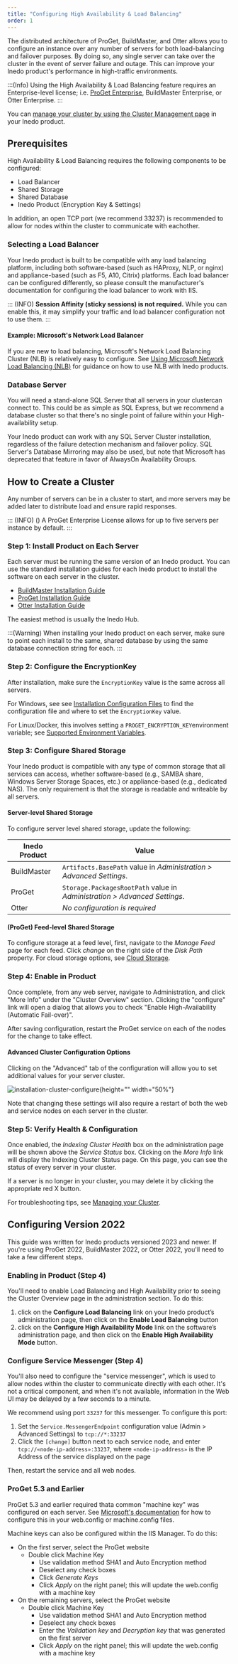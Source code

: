 ```yaml
---
title: "Configuring High Availability & Load Balancing"
order: 1
---
```


The distributed architecture of ProGet, BuildMaster, and Otter allows you to configure an instance over any number of servers for both load-balancing and failover purposes. By doing so, any single server can take over the cluster in the event of server failure and outage. This can improve your Inedo product's performance in high-traffic environments. 

:::(Info)
Using the High Availability & Load Balancing feature requires an Enterprise-level license; i.e. [ProGet Enterprise](https://inedo.com/proget/enterprise/), BuildMaster Enterprise, or Otter Enterprise.
:::

You can [manage your cluster by using the Cluster Management page](/docs/installation/high-availability-load-balancing/installation-cluster-management) in your Inedo product.

## Prerequisites 
High Availability & Load Balancing  requires the following components to be configured:
- Load Balancer
- Shared Storage
- Shared Database
- Inedo Product  (Encryption Key & Settings)

In addition, an open TCP port (we recommend 33237) is recommended to allow for nodes within the cluster to communicate with eachother. 

### Selecting a Load Balancer
Your Inedo product is built to be compatible with any load balancing platform, including both software-based (such as HAProxy, NLP, or nginx) and appliance-based (such as F5, A10, Citrix) platforms. Each load balancer can be configured differently, so please consult the manufacturer's documentation for configuring the load balancer to work with IIS.

::: (INFO)
**Session Affinity (sticky sessions) is not required.** While you can enable this, it may simplify your traffic and load balancer configuration not to use them.
:::

#### Example:  Microsoft's Network Load Balancer 
If you are new to load balancing, Microsoft's Network Load Balancing Cluster (NLB) is relatively easy to configure. See [Using Microsoft Network Load Balancing (NLB)](/docs/installation/high-availability-load-balancing/high-availability-load-balancing) for guidance on how to use NLB with Inedo products.

###  Database Server
You will need a stand-alone SQL Server that all servers in your clustercan connect to. This could be as simple as SQL Express, but we recommend a database cluster so that there's no single point of failure within your High-availability setup.

Your Inedo product can work with any SQL Server Cluster installation, regardless of the failure detection mechanism and failover policy. SQL Server's Database Mirroring may also be used, but note that Microsoft has deprecated that feature in favor of AlwaysOn Availability Groups.


## How to Create a Cluster 
Any number of servers can be in a cluster to start, and more servers may be added later to distribute load and ensure rapid responses.

::: (INFO) ()
A ProGet Enterprise License allows for up to five servers per instance by default.
:::

### Step 1: Install Product on Each Server

Each server must be running the same version of an Inedo product. You can use the standard installation guides for each Inedo product to install the software on each server in the cluster.

* [BuildMaster Installation Guide](/docs/buildmaster/installation-maintenance/buildmaster-installation-guide)
* [ProGet Installation Guide](/docs/proget/installation/installation-guide)
* [Otter Installation Guide](/docs/otter/installation-upgrading/otter-installation-guide)

The easiest method is usually the Inedo Hub.

:::(Warning)
When installing your Inedo product on each server, make sure to point each install to the same, shared database by using the same database connection string for each.
:::

### Step 2: Configure the EncryptionKey 
After installation, make sure the `EncryptionKey` value is the same across all servers. 

For Windows, see see [Installation Configuration Files](/docs/installation/configuration-files) to find the configuration file and where to set the `EncryptionKey` value.

For Linux/Docker, this involves setting a `PROGET_ENCRYPTION_KEY`environment variable; see [Supported Environment Variables](/docs/installation/linux/supported-environment-variables).

### Step 3: Configure Shared Storage 
Your Inedo product is compatible with any type of common storage that all services can access, whether software-based (e.g., SAMBA share, Windows Server Storage Spaces, etc.) or appliance-based (e.g., dedicated NAS). The only requirement is that the storage is readable and writeable by all servers.

#### Server-level Shared Storage
To configure server level shared storage, update the following:

| Inedo Product | Value|
| --- | --- |
| BuildMaster | `Artifacts.BasePath` value in _Administration > Advanced Settings_. |
| ProGet | `Storage.PackagesRootPath` value in _Administration > Advanced Settings_. |
| Otter | *No configuration is required* |

#### (ProGet) Feed-level Shared Storage
To configure storage at a feed level, first, navigate to the _Manage Feed_ page for each feed. Click _change_ on the right side of the _Disk Path_ property. For cloud storage options, see [Cloud Storage](/docs/proget/advanced-features/proget-advanced-cloud-storage).

### Step 4: Enable in Product
Once complete, from any web server, navigate to Administration, and click "More Info" under the "Cluster Overview" section. Clicking the "configure" link will open a dialog that allows you to check "Enable High-Availability (Automatic Fail-over)". 

After saving configuration, restart the ProGet service on each of the nodes for the change to take effect.

#### Advanced Cluster Configuration Options
Clicking on the "Advanced" tab of the configuration will allow you to set additional values for your server cluster.

![installation-cluster-configure](/resources/docs/installation-cluster-configure.png){height="" width="50%"}

Note that changing these settings will also require a restart of both the web and service nodes on each server in the cluster.

### Step 5: Verify Health & Configuration
Once enabled, the *Indexing Cluster Health* box on the administration page will be shown above the *Service Status* box. Clicking on the *More Info* link will display the Indexing Cluster Status page. On this page, you can see the status of every server in your cluster.

If a server is no longer in your cluster, you may delete it by clicking the appropriate red X button.

For troubleshooting tips, see [Managing your Cluster](/docs/installation/high-availability-load-balancing/installation-cluster-management).


## Configuring Version 2022
This guide was written for Inedo products versioned 2023 and newer. If you're using ProGet 2022, BuildMaster 2022, or Otter 2022, you'll need to take a few different steps.

### Enabling in Product (Step 4)
You'll need to enable Load Balancing and High Availability prior to seeing the Cluster Overview page in the administration section. To do this:
1. click on the **Configure Load Balancing** link on your Inedo product’s administration page, then click on the **Enable Load Balancing** button
2. click on the **Configure High Availability Mode** link on the software’s administration page, and then click on the **Enable High Availability Mode** button.

### Configure Service Messenger (Step 4)
You'll also need to configure the "service messenger", which is used to allow nodes within the cluster to communicate directly with each other. It's not a critical component, and when it's not available, information in the Web UI may be delayed by a few seconds to a minute.

We recommend using port `33237` for this messenger. To configure this port:

1. Set the `Service.MessengerEndpoint` configuration value (Admin > Advanced Settings) to `tcp://*:33237`
2. Click the `[change]` button next to each service node, and enter `tcp://«node-ip-address»:33237`, where `«node-ip-address»` is the IP Address of the service displayed on the page

Then, restart the service and all web nodes.

### ProGet 5.3 and Earlier
ProGet 5.3 and earlier required thata common "machine key" was configured on each server.  See [Microsoft's documentation](https://msdn.microsoft.com/library/w8h3skw9(v=vs.100).aspx) for how to configure this in your web.config or machine.config files.

Machine keys can also be configured within the IIS Manager. To do this:
- On the first server, select the ProGet website
  - Double click Machine Key
    - Use validation method SHA1 and Auto Encryption method
    - Deselect any check boxes 
    - Click _Generate Keys_
    - Click _Apply_ on the right panel; this will update the web.config with a machine key
- On the remaining servers, select the ProGet website
  - Double click Machine Key
    - Use validation method SHA1 and Auto Encryption method
    - Deselect any check boxes 
    - Enter the _Validation key_ and _Decryption key_ that was generated on the first server
    - Click _Apply_ on the right panel; this will update the web.config with a machine key
